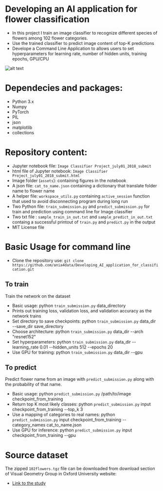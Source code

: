 # Developing an AI application for flower classification

- In this project I train an image classifier to recognize different species of flowers among 102 flower categories. 
- Use the trained classifier to predict image content of top-K predictions
- Develope a Command Line Application to allows users to set hyperparameters for learning rate, number of hidden units, training epochs, GPU/CPU

![alt text](https://github.com/ania4data/Developing_AI_application_for_classification/tree/master/assets/Flowers.png)


# Dependecies and packages:

- Python 3.x
- Numpy
- PyTorch
- PIL
- json
- matplotlib
- collections


# Repository content:

- Jupyter notebook file: `Image Classifier Project_july01_2018_submit`
- html file of Jupyter notebook: `Image Classifier Project_july01_2018_submit.html`
- Image folder (`assets`): containing figures in the notebook
- A json file: `cat_to_name.json` containing a dictionary that translate folder name to flower name
- A helper file: `workspace_utils.py` containing `active_session` function that used to avoid disconnecting program during long run
- Two Python file: `train_submission.py` and `predict_submission.py` for train and prediction using command line for Image classifier
- Two txt file : `sample_train_in_out.txt` and `sample_predict_in_out.txt` containg a successful printout of `train.py` and `predict.py` in the output
- MIT License file


# Basic Usage for command line

- Clone the repository use: `git clone https://github.com/ania4data/Developing_AI_application_for_classification.git`

## To train 

Train the network on the dataset

- Basic usage: python `train_submission.py` data_directory
- Prints out training loss, validation loss, and validation accuracy as the network trains
- Set directory to save checkpoints: python `train_submission.py` data_dir --save_dir save_directory
- Choose architecture: python `train_submission.py` data_dir --arch "resnet152"
- Set hyperparameters: python `train_submission.py` data_dir --learning_rate 0.01 --hidden_units 512 --epochs 20
- Use GPU for training: python `train_submission.py` data_dir --gpu

## To predict

Predict flower name from an image with `predict_submission.py` along with the probability of that name. 

- Basic usage: python `predict_submission.py` /path/to/image checkpoint_from_training
- Return top K most likely classes: python `predict_submission.py` input checkpoint_from_training --top_k 3
- Use a mapping of categories to real names: python `predict_submission.py` input checkpoint_from_training --category_names cat_to_name.json
- Use GPU for inference: python `predict_submission.py` input checkpoint_from_training --gpu


# Source dataset

The zipped `102flowers.tgz` file can be downloaded from download section of Visual Geometry Group in Oxford University website:

- [Link to the study](http://www.robots.ox.ac.uk/~vgg/data/flowers/102/index.html)

